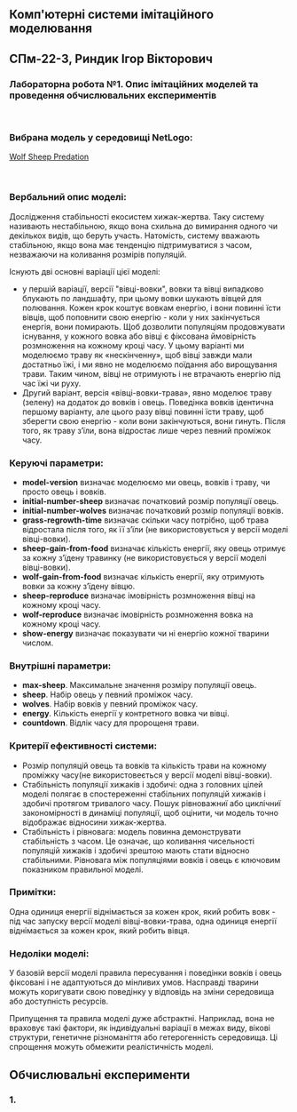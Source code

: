 ## Комп'ютерні системи імітаційного моделювання
## СПм-22-3, **Риндик Ігор Вікторович**
### Лабораторна робота №**1**. Опис імітаційних моделей та проведення обчислювальних експериментів

<br>

### Вибрана модель у середовищі NetLogo:
[Wolf Sheep Predation](http://www.netlogoweb.org/launch#http://www.netlogoweb.org/assets/modelslib/Sample%20Models/Biology/Wolf%20Sheep%20Predation.nlogo)

<br>

### Вербальний опис моделі:
Дослідження стабільності екосистем хижак-жертва. Таку систему називають нестабільною, якщо вона схильна до вимирання одного чи декількох видів, що беруть участь. Натомість, систему вважають стабільною, якщо вона має тенденцію підтримуватися з часом, незважаючи на коливання розмірів популяцій.

Існують дві основні варіації цієї моделі:
- у першій варіації, версії "вівці-вовки", вовки та вівці випадково блукають по ландшафту, при цьому вовки шукають вівцей для полювання. Кожен крок коштує вовкам енергію, і вони повинні їсти вівців, щоб поповнити свою енергію - коли у них закінчується енергія, вони помирають. Щоб дозволити популяціям продовжувати існування, у кожного вовка або вівці є фіксована ймовірність розмноження на кожному кроці часу. У цьому варіанті ми моделюємо траву як «нескінченну», щоб вівці завжди мали достатньо їжі, і ми явно не моделюємо поїдання або вирощування трави. Таким чином, вівці не отримують і не втрачають енергію під час їжі чи руху.
- Другий варіант, версія «вівці-вовки-трава», явно моделює траву (зелену) на додаток до вовків і овець. Поведінка вовків ідентична першому варіанту, але цього разу вівці повинні їсти траву, щоб зберегти свою енергію - коли вони закінчуються, вони гинуть. Після того, як траву з’їли, вона відростає лише через певний проміжок часу.

### Керуючі параметри:
- **model-version** визначає моделюємо ми овець, вовків і траву, чи просто овець і вовків.
- **initial-number-sheep** визначає початковий розмір популяції овець.
- **initial-number-wolves** визначає початковий розмір популяції вовків.
- **grass-regrowth-time** визначає cкільки часу потрібно, щоб трава відростала після того, як її з’їли (не використовується у версії моделі вівці-вовки).
- **sheep-gain-from-food** визначає кількість енергії, яку овець отримує за кожну з’їдену травинку (не використовується у версії моделі вівці-вовки).
- **wolf-gain-from-food** визначає кількість енергії, яку отримують вовки за кожну з’їдену вівцю.
- **sheep-reproduce** визначає імовірність розмноження вівці на кожному кроці часу.
- **wolf-reproduce** визначає імовірність розмноження вовка на кожному кроці часу.
- **show-energy** визначає показувати чи ні енергію кожної тварини числом.

### Внутрішні параметри:
- **max-sheep**. Максимальне значення розміру популяції овець. 
- **sheep**. Набір овець у певний проміжок часу.
- **wolves**. Набір вовків у певний проміжок часу.
- **energy**. Кількість енергії у контретного вовка чи вівці.
- **countdown**. Відлік часу для пророщеня трави.

### Критерії ефективності системи:
- Розмір популяцій овець та вовків та кількість трави на кожному проміжку часу(не використовеється у версії моделі вівці-вовки).
- Стабільність популяції хижаків і здобичі: одна з головних цілей моделі полягає в спостереженні стабільних популяцій хижаків і здобичі протягом тривалого часу. Пошук рівноважниї або циклічниї закономірності в динаміці популяції, щоб оцінити, чи модель точно відображає відносини хижак-жертва.
- Стабільність і рівновага: модель повинна демонструвати стабільність з часом. Це означає, що коливання чисельності популяцій хижаків і здобичі зрештою мають стати відносно стабільними. Рівновага між популяціями вовків і овець є ключовим показником правильної моделі.

### Примітки:
Одна одиниця енергії віднімається за кожен крок, який робить вовк - під час запуску версії моделі вівці-вовки-трава, одна одиниця енергії віднімається за кожен крок, який робить вівця.

### Недоліки моделі:
У базовій версії моделі правила пересування і поведінки вовків і овець фіксовані і не адаптуються до мінливих умов. Насправді тварини можуть коригувати свою поведінку у відповідь на зміни середовища або доступність ресурсів.

Припущення та правила моделі дуже абстрактні. Наприклад, вона не враховує такі фактори, як індивідуальні варіації в межах виду, вікові структури, генетичне різноманіття або гетерогенність середовища. Ці спрощення можуть обмежити реалістичність моделі.
<br>

## Обчислювальні експерименти

### 1. 